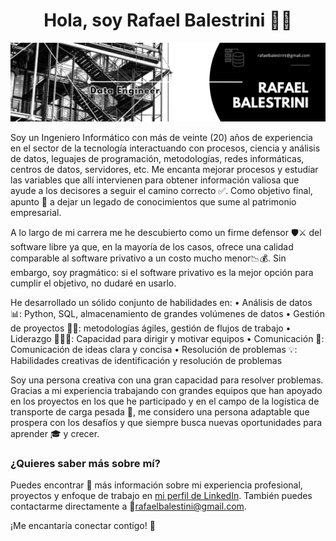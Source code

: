 <h1 align="center"> Hola, soy Rafael Balestrini 👋🏻</h1>

![Texto alternativo](https://github.com/barisoft/barisoft/blob/main/assets/images/Black%20&%20White%20Modern%20Minimalist%20Data%20Analyst%20LinkedIn%20BannerV4.png?raw=true)

Soy un Ingeniero Informático con más de veinte (20) años de experiencia en el sector de la tecnología interactuando con procesos, ciencia y análisis de datos, leguajes de programación, metodologías, redes informáticas, centros de datos, servidores, etc. Me encanta mejorar procesos y estudiar las variables que allí intervienen para obtener información valiosa que ayude a los decisores a seguir el camino correcto ✅. Como objetivo final, apunto 🎯 a dejar un legado de conocimientos que sume al patrimonio empresarial.

A lo largo de mi carrera me he descubierto como un firme defensor 🛡️⚔️ del software libre ya que, en la mayoría de los casos, ofrece una calidad comparable al software privativo a un costo mucho menor📉💰. Sin embargo, soy pragmático: si el software privativo es la mejor opción para cumplir el objetivo, no dudaré en usarlo.

He desarrollado un sólido conjunto de habilidades en:
• Análisis de datos 📊: Python, SQL, almacenamiento de grandes volúmenes de datos
• Gestión de proyectos 🤝🏻: metodologías ágiles, gestión de flujos de trabajo
• Liderazgo 🙋🏼‍♂️: Capacidad para dirigir y motivar equipos
• Comunicación 📣: Comunicación de ideas clara y concisa
• Resolución de problemas 💡: Habilidades creativas de identificación y resolución de problemas

Soy una persona creativa con una gran capacidad para resolver problemas. Gracias a mi experiencia trabajando con grandes equipos que han apoyado en los proyectos en los que he participado y en el campo de la logística de transporte de carga pesada 🚛, me considero una persona adaptable que prospera con los desafíos y que siempre busca nuevas oportunidades para aprender 🎓 y crecer.

### ¿Quieres saber más sobre mí?

Puedes encontrar 🔎 más información sobre mi experiencia profesional, proyectos y enfoque de trabajo en [mi perfil de LinkedIn](https://ve.linkedin.com/in/rafael-balestrini-626374284). También puedes contactarme directamente a 📧rafaelbalestini@gmail.com.

¡Me encantaría conectar contigo! 🚀

<!--
**barisoft/barisoft** is a ✨ _special_ ✨ repository because its `README.md` (this file) appears on your GitHub profile.

Here are some ideas to get you started:

- 🔭 I’m currently working on ...
- 🌱 I’m currently learning ...
- 👯 I’m looking to collaborate on ...
- 🤔 I’m looking for help with ...
- 💬 Ask me about ...
- 📫 How to reach me: ...
- 😄 Pronouns: ...
- ⚡ Fun fact: ...
-->

